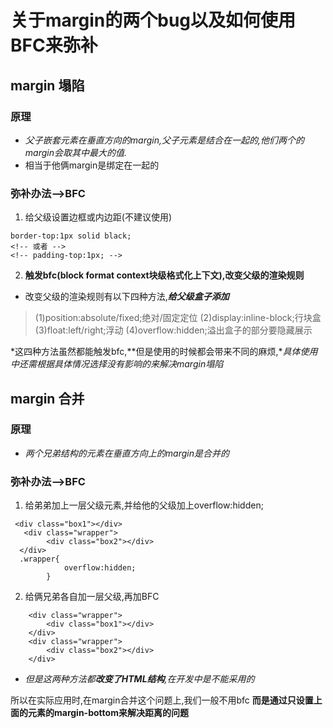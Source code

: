# 关于margin的两个bug以及如何使用BFC来弥补

## margin 塌陷

### 原理

- *父子嵌套元素在垂直方向的margin,父子元素是结合在一起的,他们两个的margin会取其中最大的值.*
- 相当于他俩margin是绑定在一起的

### 弥补办法-->BFC

1. 给父级设置边框或内边距(不建议使用)
```
border-top:1px solid black;
<!-- 或者 -->
<!-- padding-top:1px; -->
```

2. **触发bfc(block format context块级格式化上下文),改变父级的渲染规则**

- 改变父级的渲染规则有以下四种方法,***给父级盒子添加***
>(1)position:absolute/fixed;绝对/固定定位
(2)display:inline-block;行块盒
(3)float:left/right;浮动
(4)overflow:hidden;溢出盒子的部分要隐藏展示

*这四种方法虽然都能触发bfc,**但是使用的时候都会带来不同的麻烦,**具体使用中还需根据具体情况选择没有影响的来解决margin塌陷*


## margin 合并

### 原理

- *两个兄弟结构的元素在垂直方向上的margin是合并的*

### 弥补办法-->BFC

1. 给弟弟加上一层父级元素,并给他的父级加上overflow:hidden;
```
 <div class="box1"></div>
   <div class="wrapper">
        <div class="box2"></div>
  </div>
  .wrapper{
            overflow:hidden;
        }
```

2. 给俩兄弟各自加一层父级,再加BFC
```
    <div class="wrapper">
        <div class="box1"></div>
    </div>
    <div class="wrapper">
        <div class="box2"></div>
    </div>
```

- *但是这两种方法都**改变了HTML结构**,在开发中是不能采用的*

所以在实际应用时,在margin合并这个问题上,我们一般不用bfc
**而是通过只设置上面的元素的margin-bottom来解决距离的问题**